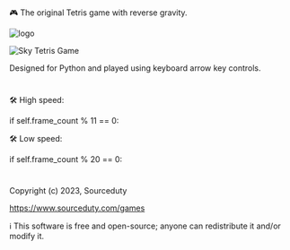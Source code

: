 🎮 The original Tetris game with reverse gravity.

![logo](https://github.com/sourceduty/SkyTetris/assets/123030236/cd40490a-5660-487e-8558-88d942ba3a85)

![Sky Tetris Game](https://github.com/sourceduty/SkyTetris/assets/123030236/f566afda-8464-457c-9b95-a3c684b8cea6)

Designed for Python and played using keyboard arrow key controls.
#

🛠️ High speed: 

if self.frame_count % 11 == 0: 

🛠️ Low speed: 

if self.frame_count % 20 == 0: 
#
Copyright (c) 2023, Sourceduty

https://www.sourceduty.com/games

ℹ️ This software is free and open-source; anyone can redistribute it and/or modify it.
